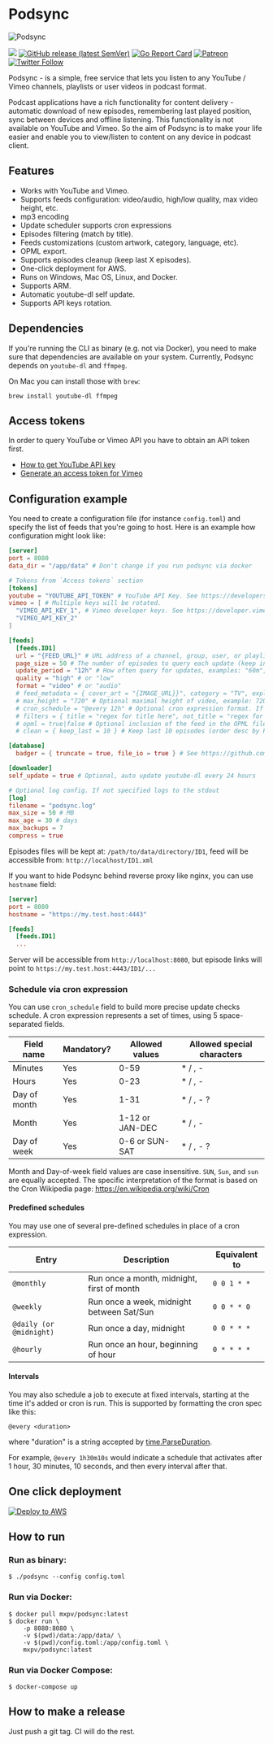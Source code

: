 # Podsync

![Podsync](docs/img/logo.png)

[![](https://github.com/mxpv/podsync/workflows/CI/badge.svg)](https://github.com/mxpv/podsync/actions?query=workflow%3ACI)
[![GitHub release (latest SemVer)](https://img.shields.io/github/v/release/mxpv/podsync)](https://github.com/mxpv/podsync/releases)
[![Go Report Card](https://goreportcard.com/badge/github.com/mxpv/podsync)](https://goreportcard.com/report/github.com/mxpv/podsync)
[![Patreon](https://img.shields.io/badge/support-patreon-E6461A.svg)](https://www.patreon.com/podsync)
[![Twitter Follow](https://img.shields.io/twitter/follow/pod_sync?style=social)](https://twitter.com/pod_sync)

Podsync - is a simple, free service that lets you listen to any YouTube / Vimeo channels, playlists or user videos in
podcast format.

Podcast applications have a rich functionality for content delivery - automatic download of new episodes,
remembering last played position, sync between devices and offline listening. This functionality is not available
on YouTube and Vimeo. So the aim of Podsync is to make your life easier and enable you to view/listen to content on
any device in podcast client.

## Features

- Works with YouTube and Vimeo.
- Supports feeds configuration: video/audio, high/low quality, max video height, etc.
- mp3 encoding
- Update scheduler supports cron expressions
- Episodes filtering (match by title).
- Feeds customizations (custom artwork, category, language, etc).
- OPML export.
- Supports episodes cleanup (keep last X episodes).
- One-click deployment for AWS.
- Runs on Windows, Mac OS, Linux, and Docker.
- Supports ARM.
- Automatic youtube-dl self update.
- Supports API keys rotation.

## Dependencies

If you're running the CLI as binary (e.g. not via Docker), you need to make sure that dependencies are available on
your system. Currently, Podsync depends on `youtube-dl` and `ffmpeg`.

On Mac you can install those with `brew`:
```
brew install youtube-dl ffmpeg
```

## Access tokens

In order to query YouTube or Vimeo API you have to obtain an API token first.

- [How to get YouTube API key](https://elfsight.com/blog/2016/12/how-to-get-youtube-api-key-tutorial/)
- [Generate an access token for Vimeo](https://developer.vimeo.com/api/guides/start#generate-access-token)

## Configuration example

You need to create a configuration file (for instance `config.toml`) and specify the list of feeds that you're going to host.
Here is an example how configuration might look like:

```toml
[server]
port = 8080
data_dir = "/app/data" # Don't change if you run podsync via docker

# Tokens from `Access tokens` section
[tokens]
youtube = "YOUTUBE_API_TOKEN" # YouTube API Key. See https://developers.google.com/youtube/registering_an_application
vimeo = [ # Multiple keys will be rotated.
  "VIMEO_API_KEY_1", # Vimeo developer keys. See https://developer.vimeo.com/api/guides/start#generate-access-token
  "VIMEO_API_KEY_2"
]

[feeds]
  [feeds.ID1]
  url = "{FEED_URL}" # URL address of a channel, group, user, or playlist. 
  page_size = 50 # The number of episodes to query each update (keep in mind, that this might drain API token)
  update_period = "12h" # How often query for updates, examples: "60m", "4h", "2h45m"
  quality = "high" # or "low"
  format = "video" # or "audio"
  # feed_metadata = { cover_art = "{IMAGE_URL}}", category = "TV", explicit = true, lang = "en" } # Optional feed metadata
  # max_height = "720" # Optional maximal height of video, example: 720, 1080, 1440, 2160, ...
  # cron_schedule = "@every 12h" # Optional cron expression format. If set then overwrite 'update_period'. See details below
  # filters = { title = "regex for title here", not_title = "regex for negative title match", description = "...", not_description = "..." } # Optional Golang regexp format. If set, then only download matching episodes.
  # opml = true|false # Optional inclusion of the feed in the OPML file (default value: false)
  # clean = { keep_last = 10 } # Keep last 10 episodes (order desc by PubDate)

[database]
  badger = { truncate = true, file_io = true } # See https://github.com/dgraph-io/badger#memory-usage

[downloader]
self_update = true # Optional, auto update youtube-dl every 24 hours

# Optional log config. If not specified logs to the stdout
[log]
filename = "podsync.log"
max_size = 50 # MB
max_age = 30 # days
max_backups = 7
compress = true

```

Episodes files will be kept at: `/path/to/data/directory/ID1`, feed will be accessible from: `http://localhost/ID1.xml`

If you want to hide Podsync behind reverse proxy like nginx, you can use `hostname` field:

```toml
[server]
port = 8080
hostname = "https://my.test.host:4443"

[feeds]
  [feeds.ID1]
  ...
```

Server will be accessible from `http://localhost:8080`, but episode links will point to `https://my.test.host:4443/ID1/...`


### Schedule via cron expression

You can use `cron_schedule` field to build more precise update checks schedule.
A cron expression represents a set of times, using 5 space-separated fields.

| Field name   | Mandatory? | Allowed values  | Allowed special characters |
| ------------ | ---------- | --------------- | -------------------------- |
| Minutes      | Yes        | 0-59            | * / , -                    |
| Hours        | Yes        | 0-23            | * / , -                    |
| Day of month | Yes        | 1-31            | * / , - ?                  |
| Month        | Yes        | 1-12 or JAN-DEC | * / , -                    |
| Day of week  | Yes        | 0-6 or SUN-SAT  | * / , - ?                  |

Month and Day-of-week field values are case insensitive. `SUN`, `Sun`, and `sun` are equally accepted.
The specific interpretation of the format is based on the Cron Wikipedia page: https://en.wikipedia.org/wiki/Cron

#### Predefined schedules

You may use one of several pre-defined schedules in place of a cron expression.

| Entry                   | Description                                | Equivalent to |
| ----------------------- | -------------------------------------------| ------------- |
| `@monthly`              | Run once a month, midnight, first of month | `0 0 1 * *`   |
| `@weekly`               | Run once a week, midnight between Sat/Sun  | `0 0 * * 0`   |
| `@daily (or @midnight)` | Run once a day, midnight                   | `0 0 * * *`   |
| `@hourly`               | Run once an hour, beginning of hour        | `0 * * * *`   |

#### Intervals

You may also schedule a job to execute at fixed intervals, starting at the time it's added
or cron is run. This is supported by formatting the cron spec like this:

    @every <duration>

where "duration" is a string accepted by [time.ParseDuration](http://golang.org/pkg/time/#ParseDuration).

For example, `@every 1h30m10s` would indicate a schedule that activates after 1 hour, 30 minutes, 10 seconds, and then every interval after that.

## One click deployment

[![Deploy to AWS](https://s3.amazonaws.com/cloudformation-examples/cloudformation-launch-stack.png)](https://console.aws.amazon.com/cloudformation/home?region=us-west-1#/stacks/new?stackName=Podsync&templateURL=https://podsync-cf.s3.amazonaws.com/cloud_formation.yml)

## How to run

### Run as binary:
```
$ ./podsync --config config.toml
```

### Run via Docker:
```
$ docker pull mxpv/podsync:latest
$ docker run \
    -p 8080:8080 \
    -v $(pwd)/data:/app/data/ \
    -v $(pwd)/config.toml:/app/config.toml \
    mxpv/podsync:latest
```

### Run via Docker Compose:
```
$ docker-compose up
```

## How to make a release

Just push a git tag. CI will do the rest.


